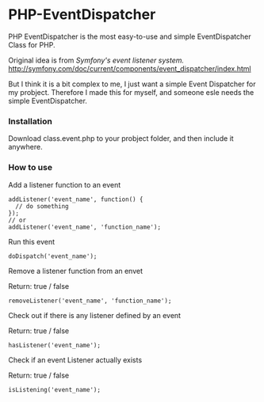# PHP-EventDispatcher

PHP EventDispatcher is the most easy-to-use and simple EventDispatcher Class for PHP.

Original idea is from *Symfony's event listener system.* 
http://symfony.com/doc/current/components/event_dispatcher/index.html

But I think it is a bit complex to me, I just want a simple Event Dispatcher for my probject. Therefore I made this for myself, and someone esle needs the simple EventDispatcher.

### Installation

Download class.event.php to your probject folder, and then include it anywhere.

### How to use

Add a listener function to an event
```
addListener('event_name', function() {
  // do something
});
// or
addListener('event_name', 'function_name');
```

Run this event

```
doDispatch('event_name');
```

Remove a listener function from an envet

Return: true / false

```
removeListener('event_name', 'function_name');
```

Check out if there is any listener defined by an event

Return: true / false

```
hasListener('event_name');
```

Check if an event Listener actually exists

Return: true / false

```
isListening('event_name');
```
